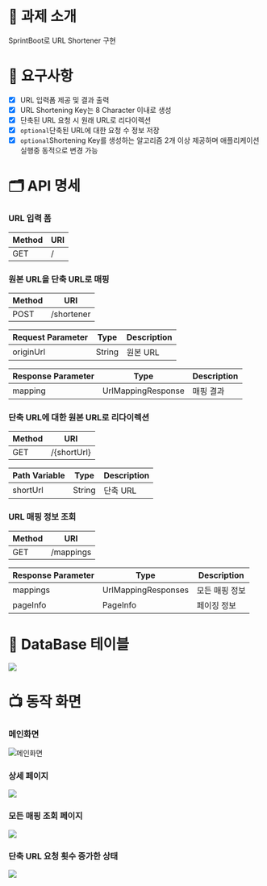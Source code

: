 # 🔑 과제 소개

SprintBoot로 URL Shortener 구현

# 🚀 **요구사항**

- [x]  URL 입력폼 제공 및 결과 출력
- [x]  URL Shortening Key는 8 Character 이내로 생성
- [x]  단축된 URL 요청 시 원래 URL로 리다이렉션
- [x]  `optional`단축된 URL에 대한 요청 수 정보 저장
- [x]  `optional`Shortening Key를 생성하는 알고리즘 2개 이상 제공하며 애플리케이션 실행중 동적으로 변경 가능

# 🗂️ **API 명세**

### **URL 입력 폼**

| Method | URI |
|--------|-----|
| GET    | /   |

### **원본 URL을 단축 URL로 매핑**

| Method | URI        |
|--------|------------|
| POST   | /shortener |

| Request Parameter | Type   | Description |
|-------------------|--------|-------------|
| originUrl         | String | 원본 URL      |

| Response Parameter | Type               | Description |
|--------------------|--------------------|-------------|
| mapping            | UrlMappingResponse | 매핑 결과       |

### **단축 URL에 대한 원본 URL로 리다이렉션**

| Method | URI         |
|--------|-------------|
| GET    | /{shortUrl} |

| Path Variable | Type   | Description |
|---------------|--------|-------------|
| shortUrl      | String | 단축 URL      |

### **URL 매핑 정보 조회**

| Method | URI       |
|--------|-----------|
| GET    | /mappings |

| Response Parameter | Type                | Description |
|--------------------|---------------------|-------------|
| mappings           | UrlMappingResponses | 모든 매핑 정보    |
| pageInfo           | PageInfo            | 페이징 정보      |

# 🤖 **DataBase 테이블**

![](https://velog.velcdn.com/images/onetuks/post/89a48ff0-7d11-43ef-9c14-0b8bb5d634f7/image.png)

# 📺 **동작 화면**

### 메인화면

![메인화면](https://velog.velcdn.com/images/onetuks/post/20af8f37-05e2-44d5-9b12-c6b1ee45a21f/image.png)

### 상세 페이지

![](https://velog.velcdn.com/images/onetuks/post/e84ff310-08a8-48eb-a103-45a6acb69550/image.png)

### 모든 매핑 조회 페이지

![](https://velog.velcdn.com/images/onetuks/post/0f57704f-4de2-4618-8309-8a0ce99f131d/image.png)

### 단축 URL 요청 횟수 증가한 상태

![](https://velog.velcdn.com/images/onetuks/post/c0385267-d651-486c-8935-d705cfa2ba80/image.png)